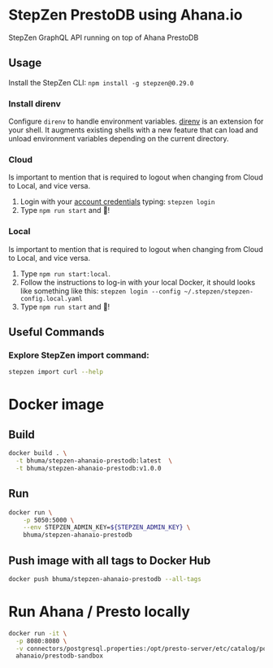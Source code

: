 # StepZen PrestoDB using Ahana.io
StepZen GraphQL API running on top of Ahana PrestoDB

## Usage

Install the StepZen CLI: `npm install -g stepzen@0.29.0`

### Install direnv

Configure `direnv` to handle environment variables. [direnv](https://direnv.net/)  is an extension for your shell. It augments existing shells with a new feature that can load and unload environment variables depending on the current directory.

### Cloud

Is important to mention that is required to logout when changing from Cloud to Local, and vice versa.

1. Login with your [account credentials](https://stepzen.com/account) typing: `stepzen login`
2. Type `npm run start` and 🚀!

### Local

Is important to mention that is required to logout when changing from Cloud to Local, and vice versa.

1. Type `npm run start:local`.
2. Follow the instructions to log-in with your local Docker, it should looks like something like this: `stepzen login --config ~/.stepzen/stepzen-config.local.yaml`
3. Type `npm run start` and 🚀!

## Useful Commands

### Explore StepZen import command:

```sh
stepzen import curl --help
```

# Docker image

## Build

```sh
docker build . \
  -t bhuma/stepzen-ahanaio-prestodb:latest  \
  -t bhuma/stepzen-ahanaio-prestodb:v1.0.0
```

## Run

```sh
docker run \
    -p 5050:5000 \
    --env STEPZEN_ADMIN_KEY=${STEPZEN_ADMIN_KEY} \
    bhuma/stepzen-ahanaio-prestodb
```

## Push image with all tags to Docker Hub

```sh
docker push bhuma/stepzen-ahanaio-prestodb --all-tags
```


# Run Ahana / Presto locally

```bash
docker run -it \
  -p 8080:8080 \
  -v connectors/postgresql.properties:/opt/presto-server/etc/catalog/postgresql.properties \
  ahanaio/prestodb-sandbox
```
